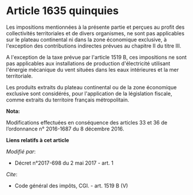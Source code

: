 # Article 1635 quinquies

Les impositions mentionnées à la présente partie et perçues au profit des collectivités territoriales et de divers
organismes, ne sont pas applicables sur le plateau continental ni dans la zone économique exclusive, à l'exception des
contributions indirectes prévues au chapitre II du titre III. 

A l'exception de la taxe prévue par l'article 1519 B, ces impositions ne sont pas applicables aux installations de production
d'électricité utilisant l'énergie mécanique du vent situées dans les eaux intérieures et la mer territoriale. 

Les produits extraits du plateau continental ou de la zone économique exclusive sont considérés, pour l'application de la
législation fiscale, comme extraits du territoire français métropolitain.

**Nota:**

Modifications effectuées en conséquence des articles 33 et 36 de l’ordonnance n° 2016-1687 du 8 décembre 2016.

**Liens relatifs à cet article**

_Modifié par_:

  - Décret n°2017-698 du 2 mai 2017 - art. 1

_Cite_:

  - Code général des impôts, CGI. - art. 1519 B (V)
